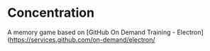 # Concentration

A memory game based on [GitHub On Demand Training - Electron](https://services.github.com/on-demand/electron/
